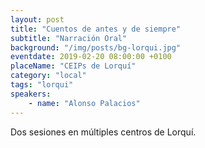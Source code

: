 ```yaml
---
layout: post
title: "Cuentos de antes y de siempre"
subtitle: "Narración Oral"
background: "/img/posts/bg-lorqui.jpg"
eventdate: 2019-02-20 08:00:00 +0100
placeName: "CEIPs de Lorquí"
category: "local"
tags: "lorqui"
speakers:
    - name: "Alonso Palacios"
---
```


Dos sesiones en múltiples centros de Lorquí.